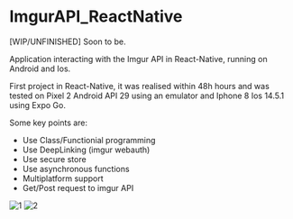# ImgurAPI_ReactNative
[WIP/UNFINISHED] Soon to be.

Application interacting with the Imgur API in React-Native, running on Android and Ios.

First project in React-Native, it was realised within 48h hours and was tested on Pixel 2 Android API 29 using an emulator and Iphone 8 Ios 14.5.1 using Expo Go.

Some key points are: 
- Use Class/Functionial programming
- Use DeepLinking (imgur webauth)
- Use secure store
- Use asynchronous functions
- Multiplatform support
- Get/Post request to imgur API


![1](https://user-images.githubusercontent.com/9270970/157233843-d93763a6-9b72-4028-a269-fff71506910c.png)
![2](https://user-images.githubusercontent.com/9270970/157234241-b0bd433b-03b6-4719-8a6d-e5eb16d824c1.png)
